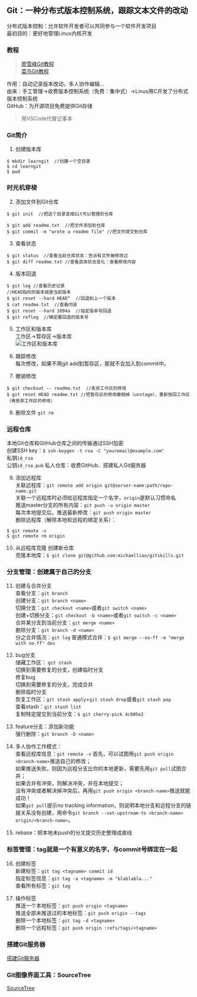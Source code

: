 ## Git：一种分布式版本控制系统，跟踪文本文件的改动
分布式版本控制：允许软件开发者可以共同参与一个软件开发项目  
最初目的：更好地管理Linux内核开发


### 教程
>[廖雪峰Git教程](https://www.liaoxuefeng.com/wiki/896043488029600)  
>[菜鸟Git教程](https://www.runoob.com/git/git-tutorial.html)  



作用：自动记录版本改动，多人协作编辑...  
由来：手工管理→收费版本控制系统（免费：集中式）→Linus用C开发了分布式版本控制系统  
GitHub：为开源项目免费提供Git存储  

>用VSCode代替记事本


### Git简介
1. 创建版本库
```
$ mkdir learngit  //创建一个空目录
$ cd learngit
$ pwd
```

### 时光机穿梭
2. 添加文件到Git仓库
```
$ git init  //把这个目录变成Git可以管理的仓库

$ git add readme.txt  //把文件添加到仓库
$ git commit -m "wrote a readme file" //把文件提交到仓库
```
3. 查看状态
```
$ git status  //查看当前仓库状态：告诉有文件被修改过
$ git diff readme.txt //查看具体状态变化：查看修改内容
```
4. 版本回退
```
$ git log //查看历史记录
//HEAD指向的版本就是当前版本
$ git reset --hard HEAD^  //回退到上一个版本
$ cat readme.txt  //查看内容
$ git reset --hard 1094a  //指定版本号回退
$ git reflog  //确定要回退的版本号
```
5. 工作区和版本库  
工作区→暂存区→版本库  
![工作区和版本库](https://www.liaoxuefeng.com/files/attachments/919020037470528/0)

6. 跟踪修改  
每次修改，如果不用git add到暂存区，那就不会加入到commit中。  

7. 撤销修改
```
$ git checkout -- readme.txt  //丢弃工作区的修改
$ git reset HEAD readme.txt //把暂存区的修改撤销掉（unstage），重新放回工作区（再丢弃工作区的修改）
```
8. 删除文件 `git rm`

### 远程仓库
本地Git仓库和GitHub仓库之间的传输通过SSH加密  
创建SSH key：`$ ssh-keygen -t rsa -C "youremail@example.com"`  
私钥`id_rsa`  
公钥`id_rsa.pub`
私人仓库：收费GitHub、搭建私人Git服务器

9. 添加远程库  
关联远程库：`git remote add origin git@server-name:path/repo-name.git`  
关联一个远程库时必须给远程库指定一个名字，`origin`是默认习惯命名  
推送master分支的所有内容：`git push -u origin master`  
每次本地提交后，推送最新修改：`git push origin master`  
删除远程库（解除本地和远程的绑定关系）：  
```
$ git remote -v
$ git remote rm origin
```
10. 从远程库克隆 
创建新仓库   
克隆本地库：`$ git clone git@github.com:michaelliao/gitskills.git`  

### 分支管理：创建属于自己的分支

11. 创建与合并分支  
查看分支：`git branch`  
创建分支：`git branch <name>`  
切换分支：`git checkout <name>`或者`git switch <name>`  
创建+切换分支：`git checkout -b <name>`或者`git switch -c <name>`  
合并某分支到当前分支：`git merge <name>`  
删除分支：`git branch -d <name>`  
分之合并情况：`git log`
普通模式合并：`$ git merge --no-ff -m "merge with no-ff" dev`

12. bug分支  
储藏工作区： `git stash`  
切换到需要修复的分支，创建临时分支  
修复bug  
切换到需要修复的分支，完成合并  
删除临时分支    
恢复工作区：`git stash apply`+`git stash drop`或者`git stash pop`  
查看stash：`git stash list`  
复制特定提交到当前分支：`$ git cherry-pick 4c805e2`  

13. feature分支：添加新功能  
强行删除：`git branch -D <name>`  

14. 多人协作工作模式：  
查看远程库信息：`git remote -v`
首先，可以试图用`git push origin <branch-name>`推送自己的修改；  
如果推送失败，则因为远程分支比你的本地更新，需要先用`git pull`试图合并；  
如果合并有冲突，则解决冲突，并在本地提交；  
没有冲突或者解决掉冲突后，再用`git push origin <branch-name>`推送就能成功！  
  如果`git pull`提示no tracking information，则说明本地分支和远程分支的链接关系没有创建，用命令`git branch --set-upstream-to <branch-name> origin/<branch-name>`。  
  
15. rebase：把本地未push的分叉提交历史整理成直线

### 标签管理：tag就是一个有意义的名字，与commit号绑定在一起

16. 创建标签  
新建标签：`git tag <tagname> commit id`  
指定标签信息：`git tag -a <tagname> -m "blablabla..."`  
查看所有标签：`git tag`  

17. 操作标签  
推送一个本地标签：`git push origin <tagname>`   
推送全部未推送过的本地标签：`git push origin --tags`   
删除一个本地标签：`git tag -d <tagname>`  
删除一个远程标签：`git push origin :refs/tags/<tagname>`  

### 搭建Git服务器
[搭建Git服务器](https://www.liaoxuefeng.com/wiki/896043488029600/899998870925664)

### Git图像界面工具：SourceTree
[SourceTree](https://www.liaoxuefeng.com/wiki/896043488029600/1317161920364578#0)
